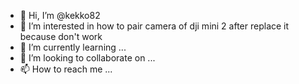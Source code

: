 - 👋 Hi, I’m @kekko82
- 👀 I’m interested in how to pair camera of dji mini 2 after replace it because don't work
- 🌱 I’m currently learning ...
- 💞️ I’m looking to collaborate on ...
- 📫 How to reach me ...

<!---
kekko82/kekko82 is a ✨ special ✨ repository because its `README.md` (this file) appears on your GitHub profile.
You can click the Preview link to take a look at your changes.
--->
